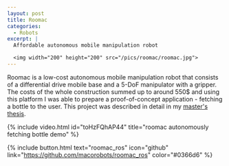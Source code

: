 ```yaml
---
layout: post
title: Roomac
categories:
  - Robots
excerpt: |
  Affordable autonomous mobile manipulation robot

  <img width="200" height="200" src="/pics/roomac/roomac.jpg">
---
```


Roomac is a low-cost autonomous mobile manipulation robot that consists of a differential drive mobile base and a 5-DoF manipulator with a gripper. The costs of the whole construction summed up to around 550$ and using this platform I was able to prepare a proof-of-concept application - fetching a bottle to the user. This project was described in detail in my [master's thesis](https://raw.githubusercontent.com/macstepien/macstepien.github.io/master/files/masters_thesis_maciej_stepien.pdf).


{% include video.html id="toHzFQhAP44" title="roomac autonomously fetching bottle demo" %}

{% include button.html text="roomac_ros" icon="github" link="https://github.com/macorobots/roomac_ros" color="#0366d6" %}
